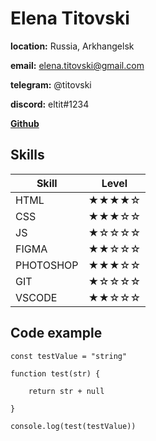 # Elena Titovski


**location:** Russia, Arkhangelsk


**email:** elena.titovski@gmail.com


**telegram:** @titovski

**discord:** eltit#1234

[**Github**](https://github.com/ElTitovski)

## Skills

Skill | Level
------|:----:
HTML  | ★★★★☆
CSS   | ★★★☆☆
JS    | ★☆☆☆☆
FIGMA | ★★☆☆☆
PHOTOSHOP|★★★☆☆
GIT   |  ★☆☆☆☆
VSCODE| ★★☆☆☆

## Code example 

```
const testValue = "string"

function test(str) {

    return str + null

}

console.log(test(testValue))
```
